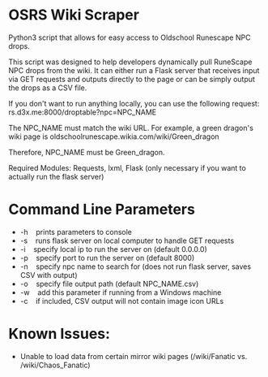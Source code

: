 # OSRS Wiki Scraper

Python3 script that allows for easy access to Oldschool Runescape NPC drops.


This script was designed to help developers dynamically pull RuneScape NPC drops from the wiki. It can either run a Flask server that receives input via GET requests and outputs directly to the page or can be simply output the drops as a CSV file.


If you don't want to run anything locally, you can use the following request: rs.d3x.me:8000/droptable?npc=NPC_NAME


The NPC_NAME must match the wiki URL. For example, a green dragon's wiki page is oldschoolrunescape.wikia.com/wiki/Green_dragon

Therefore, NPC_NAME must be Green_dragon.


Required Modules: Requests, lxml, Flask (only necessary if you want to actually run the flask server)


# Command Line Parameters


- -h        &nbsp;&nbsp;&nbsp;prints parameters to console
- -s        &nbsp;&nbsp;&nbsp;runs flask server on local computer to handle GET requests
- -i        &nbsp;&nbsp;&nbsp;specify local ip to run the server on (default 0.0.0.0)
- -p        &nbsp;&nbsp;&nbsp;specify port to run the server on (default 8000)
- -n        &nbsp;&nbsp;&nbsp;specify npc name to search for (does not run flask server, saves CSV with output)
- -o        &nbsp;&nbsp;&nbsp;specify file output path (default NPC_NAME.csv)
- -w        &nbsp;&nbsp;&nbsp;add this parameter if running from a Windows machine
- -c        &nbsp;&nbsp;&nbsp;if included, CSV output will not contain image icon URLs


# Known Issues: 


- Unable to load data from certain mirror wiki pages (/wiki/Fanatic vs. /wiki/Chaos_Fanatic)
